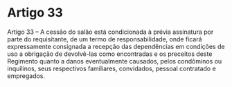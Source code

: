 # Artigo 33

Artigo 33 – A cessão do salão está condicionada à prévia assinatura por parte do
requisitante, de um termo de responsabilidade, onde ficará expressamente
consignada a recepção das dependências em condições de uso a obrigação de
devolvê-las como encontradas e os preceitos deste Regimento quanto a danos
eventualmente causados, pelos condôminos ou inquilinos, seus respectivos
familiares, convidados, pessoal contratado e empregados.
